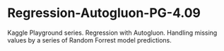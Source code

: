 # Regression-Autogluon-PG-4.09
Kaggle Playground series. Regression with Autogluon. Handling missing values by a series of Random Forrest model predictions.
